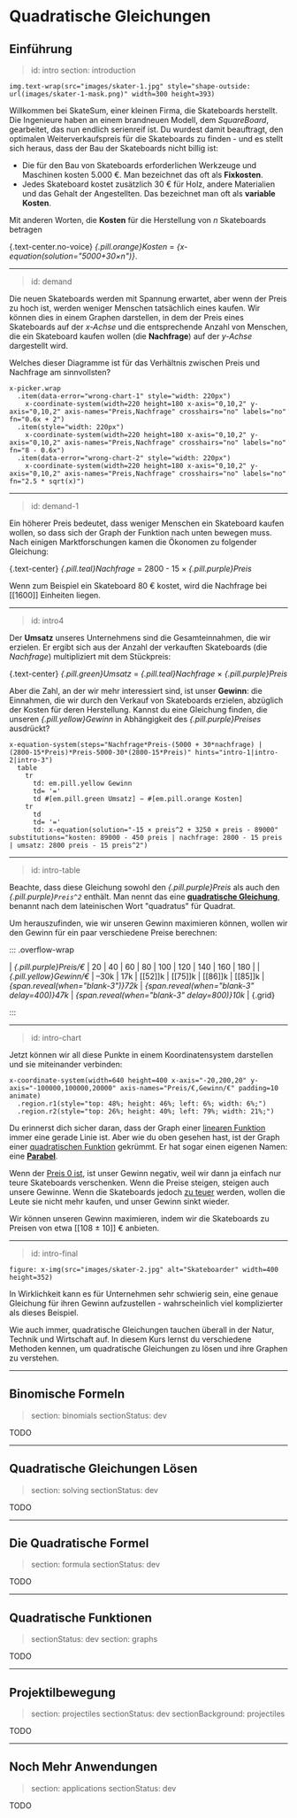 # Quadratische Gleichungen

## Einführung

> id: intro
> section: introduction

    img.text-wrap(src="images/skater-1.jpg" style="shape-outside: url(images/skater-1-mask.png)" width=300 height=393)

Willkommen bei SkateSum, einer kleinen Firma, die Skateboards herstellt. Die Ingenieure haben
an einem brandneuen Modell, dem _SquareBoard_, gearbeitet, das nun endlich
serienreif ist. Du wurdest damit beauftragt, den optimalen Weiterverkaufspreis
für die Skateboards zu finden - und es stellt sich heraus, dass der Bau der Skateboards nicht billig ist:

* Die für den Bau von Skateboards erforderlichen Werkzeuge und Maschinen kosten 5.000 €. Man
  bezeichnet das oft als __Fixkosten__.
* Jedes Skateboard kostet zusätzlich 30 € für Holz, andere Materialien
  und das Gehalt der Angestellten. Das bezeichnet man oft als __variable Kosten__.

Mit anderen Worten, die __Kosten__ für die Herstellung von _n_ Skateboards betragen

{.text-center.no-voice} _{.pill.orange}Kosten_ = _{x-equation(solution="5000+30×n")}_.

---
> id: demand

Die neuen Skateboards werden mit Spannung erwartet, aber wenn der Preis zu hoch ist, werden weniger
Menschen tatsächlich eines kaufen. Wir können dies in einem Graphen darstellen, in dem der Preis eines
Skateboards auf der _x-Achse_ und die entsprechende Anzahl von Menschen, die ein Skateboard
kaufen wollen (die __Nachfrage__) auf der _y-Achse_ dargestellt wird.

Welches dieser Diagramme ist für das Verhältnis zwischen Preis und
Nachfrage am sinnvollsten?

    x-picker.wrap
      .item(data-error="wrong-chart-1" style="width: 220px")
        x-coordinate-system(width=220 height=180 x-axis="0,10,2" y-axis="0,10,2" axis-names="Preis,Nachfrage" crosshairs="no" labels="no" fn="0.6x + 2")
      .item(style="width: 220px")
        x-coordinate-system(width=220 height=180 x-axis="0,10,2" y-axis="0,10,2" axis-names="Preis,Nachfrage" crosshairs="no" labels="no" fn="8 - 0.6x")
      .item(data-error="wrong-chart-2" style="width: 220px")
        x-coordinate-system(width=220 height=180 x-axis="0,10,2" y-axis="0,10,2" axis-names="Preis,Nachfrage" crosshairs="no" labels="no" fn="2.5 * sqrt(x)") 

---
> id: demand-1

Ein höherer Preis bedeutet, dass weniger Menschen ein Skateboard kaufen wollen, so dass sich der Graph
der Funktion nach unten bewegen muss. Nach einigen Marktforschungen kamen die
Ökonomen zu folgender Gleichung:

{.text-center} _{.pill.teal}Nachfrage_ = 2800 - 15 × _{.pill.purple}Preis_

Wenn zum Beispiel ein Skateboard 80 € kostet, wird die Nachfrage bei [[1600]] Einheiten liegen.

---
> id: intro4

Der __Umsatz__ unseres Unternehmens sind die Gesamteinnahmen, die wir erzielen. Er ergibt sich aus der Anzahl der verkauften
Skateboards (die _Nachfrage_) multipliziert mit dem Stückpreis:

{.text-center} _{.pill.green}Umsatz_ = _{.pill.teal}Nachfrage_ ×  _{.pill.purple}Preis_

Aber die Zahl, an der wir mehr interessiert sind, ist unser __Gewinn__: die Einnahmen, die wir
durch den Verkauf von Skateboards erzielen, abzüglich der Kosten für deren Herstellung. Kannst du eine
Gleichung finden, die unseren  _{.pill.yellow}Gewinn_ in Abhängigkeit des
_{.pill.purple}Preises_ ausdrückt?

    x-equation-system(steps="Nachfrage*Preis-(5000 + 30*nachfrage) | (2800-15*Preis)*Preis-5000-30*(2800-15*Preis)" hints="intro-1|intro-2|intro-3")
      table
        tr
          td: em.pill.yellow Gewinn
          td= '='
          td #[em.pill.green Umsatz] − #[em.pill.orange Kosten]
        tr
          td
          td= '='
          td: x-equation(solution="-15 × preis^2 + 3250 × preis - 89000" substitutions="kosten: 89000 - 450 preis | nachfrage: 2800 - 15 preis | umsatz: 2800 preis - 15 preis^2")

---
> id: intro-table

Beachte, dass diese Gleichung sowohl den _{.pill.purple}Preis_ als auch den
_{.pill.purple}`Preis^2`_ enthält. Man nennt das eine [__quadratische
Gleichung__](gloss:quadratic-equation), benannt nach dem lateinischen Wort "quadratus"
für Quadrat.

Um herauszufinden, wie wir unseren Gewinn maximieren können, wollen wir den Gewinn für ein paar
verschiedene Preise berechnen:

::: .overflow-wrap

| _{.pill.purple}Preis/€_  | 20   | 40   | 60  | 80  | 100 | 120 | 140 | 160 | 180 |
| _{.pill.yellow}Gewinn/€_ | –30k | 17k | [[52]]k | [[75]]k | [[86]]k | [[85]]k | _{span.reveal(when="blank-3")}72k_ | _{span.reveal(when="blank-3" delay=400)}47k_ | _{span.reveal(when="blank-3" delay=800)}10k_ |
{.grid}

:::

---
> id: intro-chart

Jetzt können wir all diese Punkte in einem Koordinatensystem darstellen und sie miteinander
verbinden:

    x-coordinate-system(width=640 height=400 x-axis="-20,200,20" y-axis="-100000,100000,20000" axis-names="Preis/€,Gewinn/€" padding=10 animate)
      .region.r1(style="top: 48%; height: 46%; left: 6%; width: 6%;")
      .region.r2(style="top: 26%; height: 40%; left: 79%; width: 21%;")

Du erinnerst dich sicher daran, dass der Graph einer [linearen Funktion](gloss:linear-function)
immer eine gerade Linie ist. Aber wie du oben gesehen hast, ist der Graph einer [quadratischen
Funktion](gloss:quadratic-function) gekrümmt. Er hat sogar einen eigenen Namen: eine
[__Parabel__](gloss:parabola).

Wenn der [Preis 0 ist](->.r1), ist unser Gewinn negativ,
weil wir dann ja einfach nur teure Skateboards verschenken. Wenn die Preise steigen, steigen auch unsere
Gewinne. Wenn die Skateboards jedoch [zu teuer](->.r2) werden, wollen die
Leute sie nicht mehr kaufen, und unser Gewinn sinkt wieder.

Wir können unseren Gewinn maximieren, indem wir die Skateboards zu Preisen von etwa 
[[108 ± 10]] € anbieten.

---
> id: intro-final

    figure: x-img(src="images/skater-2.jpg" alt="Skateboarder" width=400 height=352)

In Wirklichkeit kann es für Unternehmen sehr schwierig sein, eine genaue
Gleichung für ihren Gewinn aufzustellen - wahrscheinlich viel komplizierter als
dieses Beispiel.

Wie auch immer, quadratische Gleichungen tauchen überall in der Natur, Technik und
Wirtschaft auf. In diesem Kurs lernst du verschiedene Methoden kennen, um quadratische Gleichungen zu lösen
und ihre Graphen zu verstehen.

--------------------------------------------------------------------------------

## Binomische Formeln

> section: binomials
> sectionStatus: dev

TODO

--------------------------------------------------------------------------------

## Quadratische Gleichungen Lösen

> section: solving
> sectionStatus: dev

TODO

--------------------------------------------------------------------------------

## Die Quadratische Formel

> section: formula
> sectionStatus: dev

TODO

--------------------------------------------------------------------------------

## Quadratische Funktionen

> sectionStatus: dev
> section: graphs

TODO

--------------------------------------------------------------------------------

## Projektilbewegung

> section: projectiles
> sectionStatus: dev
> sectionBackground: projectiles

TODO

--------------------------------------------------------------------------------

## Noch Mehr Anwendungen

> section: applications
> sectionStatus: dev

TODO
